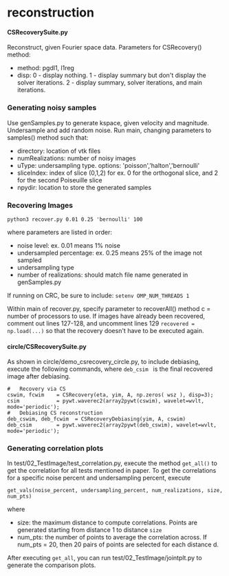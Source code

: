 # reconstruction

#### CSRecoverySuite.py
Reconstruct, given Fourier space data.
Parameters for CSRecovery() method: 
* method: pgdl1, l1reg
* disp: 0 - display nothing. 1 - display summary but don't display the solver iterations. 2 - display summary, solver iterations, and main iterations.

### Generating noisy samples
Use genSamples.py to generate kspace, given velocity and magnitude. Undersample and add random noise.
Run main, changing parameters to samples() method such that:
* directory: location of vtk files
* numRealizations: number of noisy images
* uType: undersampling type. options: 'poisson','halton','bernoulli'
* sliceIndex: index of slice (0,1,2) for ex. 0 for the orthogonal slice, and 2 for the second Poiseuille slice
* npydir: location to store the generated samples

### Recovering Images
``` 
python3 recover.py 0.01 0.25 'bernoulli' 100 
```
where parameters are listed in order: 
* noise level: ex. 0.01 means 1% noise
* undersampled percentage: ex. 0.25 means 25% of the image not sampled
* undersampling type
* number of realizations: should match file name generated in genSamples.py

If running on CRC, be sure to include:
``` setenv OMP_NUM_THREADS 1 ```

Within main of recover.py, specify parameter to recoverAll() method c = number of processors to use. If images have already been recovered, comment out lines 127-128, and uncomment lines 129 ```recovered = np.load(...)``` so that the recovery doesn't have to be executed again. 

#### circle/CSRecoverySuite.py
As shown in circle/demo_csrecovery_circle.py, to include debiasing, execute the following commands, where ```deb_csim ``` is the final recovered image after debiasing.
```
#   Recovery via CS
cswim, fcwim    = CSRecovery(eta, yim, A, np.zeros( wsz ), disp=3);
csim            = pywt.waverec2(array2pywt(cswim), wavelet=wvlt, mode='periodic');
#   Debiasing CS reconstruction
deb_cswim, deb_fcwim  = CSRecoveryDebiasing(yim, A, cswim)
deb_csim        = pywt.waverec2(array2pywt(deb_cswim), wavelet=wvlt, mode='periodic');
```

### Generating correlation plots
In test/02_TestImage/test_correlation.py, execute the method ```get_all()``` to get the correlation for all tests mentioned in paper. To get the correlations for a specific noise percent and undersampling percent, execute
``` 
get_vals(noise_percent, undersampling_percent, num_realizations, size, num_pts) 
``` 
where
* size: the maximum distance to compute correlations. Points are generated starting from distance 1 to distance ```size```
* num_pts: the number of points to average the correlation across. If num_pts = 20, then 20 pairs of points are selected for each distance d.

After executing ```get_all```, you can run test/02_TestImage/jointplt.py to generate the comparison plots.
